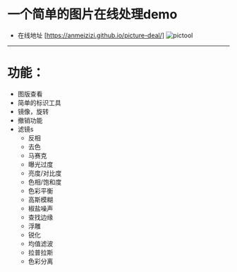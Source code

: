 # 一个简单的图片在线处理demo
* 在线地址 [https://anmeizizi.github.io/picture-deal/]
  ![pictool](http://ol3odnf2k.bkt.clouddn.com/github/pictool/pictool001.jpg)
----
# 功能：
* 图版查看
* 简单的标识工具
* 镜像，旋转
* 撤销功能
* 滤镜s
  - 反相
  - 去色
  - 马赛克
  - 曝光过度
  - 亮度/对比度
  - 色相/饱和度
  - 色彩平衡
  - 高斯模糊
  - 椒盐噪声
  - 查找边缘
  - 浮雕
  - 锐化
  - 均值滤波
  - 拉普拉斯
  - 色彩分离

